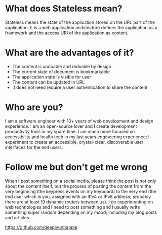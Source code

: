 # What does Stateless mean?
Stateless means the state of the application stored on the URL part of the application. It is a web application architecture defines the application as a framework and the access URI of the application as content.

# What are the advantages of it?
- The content is undoable and redoable by design
- The current state of document is bookmarkable
- The application state is visible for user
- The content can be updated in URL
- It does not need require a user authentication to share the content

# Who are you?
I am a software engineer with 10+ years of web development and design experience. I am an open-source lover and I create development productivity tools in my spare time. I am much more focused on accessibility and health tech in my last years engineering experience; I experiment to create an accessible, crystal-clear, discoverable user interfaces for the end users.

# Follow me but don't get me wrong
When I post something on a social media, please think the post is not only about the content itself, but the process of posting the content from the very beginning (the keypress events on my keyboard) to the very end (the end user which is you, assigned with an IPv4 or IPv6 address; probably there are at least 10 dynamic routers between us). I do experimenting on web technologies and I need to post something and I usually write something super random depending on my mood; including my blog posts and articles.

<https://github.com/deeplyunhappie>
